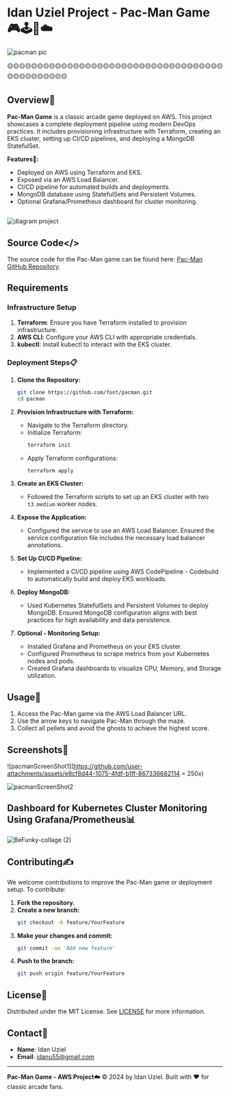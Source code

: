 # Idan Uziel Project - Pac-Man Game 🎮🕹️👾☁️

![pacman pic](https://github.com/user-attachments/assets/1c1d683b-ea36-4873-b787-e56914a5cfb3)

🟡🟡🟡🟡🟡🟡🟡🟡🟡🟡🟡🟡🟡🟡🟡🟡🟡🟡🟡🟡🟡🟡🟡🟡🟡🟡🟡🟡🟡🟡🟡🟡🟡🟡🟡🟡🟡🟡🟡🟡🟡🟡🟡🟡🟡🟡
## Overview🔎

**Pac-Man Game** is a classic arcade game deployed on AWS. This project showcases a complete deployment pipeline using modern DevOps practices. It includes provisioning infrastructure with Terraform, creating an EKS cluster, setting up CI/CD pipelines, and deploying a MongoDB StatefulSet.

**Features🧩:**
- Deployed on AWS using Terraform and EKS.
- Exposed via an AWS Load Balancer.
- CI/CD pipeline for automated builds and deployments.
- MongoDB database using StatefulSets and Persistent Volumes.
- Optional Grafana/Prometheus dashboard for cluster monitoring.
  
## 


![diagram project](https://github.com/user-attachments/assets/ba904be0-6423-4f42-878d-d0dcebd14ece)


 

## Source Code</>

The source code for the Pac-Man game can be found here: [Pac-Man GitHub Repository](https://github.com/font/pacman).

## Requirements

### Infrastructure Setup

1. **Terraform**: Ensure you have Terraform installed to provision infrastructure.
2. **AWS CLI**: Configure your AWS CLI with appropriate credentials.
3. **kubectl**: Install kubectl to interact with the EKS cluster.

### Deployment Steps📋

1. **Clone the Repository:**
    ```bash
    git clone https://github.com/font/pacman.git
    cd pacman
    ```

2. **Provision Infrastructure with Terraform:**
    - Navigate to the Terraform directory.
    - Initialize Terraform:
      ```bash
      terraform init
      ```
    - Apply Terraform configurations:
      ```bash
      terraform apply
      ```

3. **Create an EKS Cluster:**
    - Followed the Terraform scripts to set up an EKS cluster with two `t3.medium` worker nodes.

4. **Expose the Application:**
    - Configured the service to use an AWS Load Balancer. Ensured the service configuration file includes the necessary load balancer annotations.

5. **Set Up CI/CD Pipeline:**
    - Implemented a CI/CD pipeline using AWS CodePipeline - Codebuild to automatically build and deploy EKS workloads.

6. **Deploy MongoDB:**
    - Used Kubernetes StatefulSets and Persistent Volumes to deploy MongoDB. Ensured MongoDB configuration aligns with best practices for high availability and data persistence.

7. **Optional - Monitoring Setup:**
    - Installed Grafana and Prometheus on your EKS cluster.
    - Configured Prometheus to scrape metrics from your Kubernetes nodes and pods.
    - Created Grafana dashboards to visualize CPU, Memory, and Storage utilization.

## Usage📝

1. Access the Pac-Man game via the AWS Load Balancer URL.
2. Use the arrow keys to navigate Pac-Man through the maze.
3. Collect all pellets and avoid the ghosts to achieve the highest score.

## Screenshots📸

![pacmanScreenShot1](https://github.com/user-attachments/assets/e8cf8d44-1075-4fdf-b1ff-867336682114 = 250x)


![pacmanScreenShot2](https://github.com/user-attachments/assets/d1d2b45a-20d5-4eab-8fa5-d2e84ece9395)


## Dashboard for Kubernetes Cluster Monitoring Using Grafana/Prometheus📊
![BeFunky-collage (2)](https://github.com/user-attachments/assets/c118d106-719b-4f1f-978b-d144825b5a44)



## Contributing✍

We welcome contributions to improve the Pac-Man game or deployment setup. To contribute:

1. **Fork the repository.**
2. **Create a new branch:**
    ```bash
    git checkout -b feature/YourFeature
    ```
3. **Make your changes and commit:**
    ```bash
    git commit -am 'Add new feature'
    ```
4. **Push to the branch:**
    ```bash
    git push origin feature/YourFeature
    ```

## License🧾

Distributed under the MIT License. See [LICENSE](LICENSE) for more information.

## Contact💬


- **Name**: Idan Uziel
- **Email**: idanu55@gmail.com

---

**Pac-Man Game - AWS Project☁️** © 2024 by Idan Uziel. Built with ❤️ for classic arcade fans.
